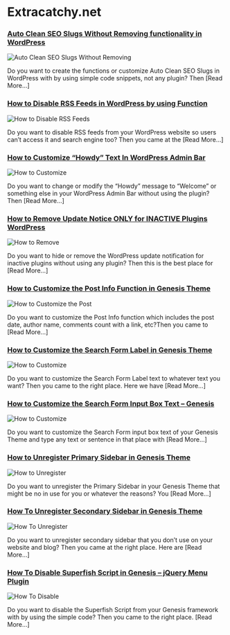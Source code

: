 # Extracatchy.net

### [Auto Clean SEO Slugs Without Removing functionality in WordPress](http://extracatchy.net/auto-clean-seo-slugs-wordpress/)
![Auto Clean SEO Slugs Without Removing](http://extracatchy.net/wp-content/uploads/2017/05/auto-clean-seo-slugs-wordpress-400x150.png)

Do you want to create the functions or customize Auto Clean SEO Slugs in WordPress with by using
simple code snippets, not any plugin? Then [Read More…]

### [How to Disable RSS Feeds in WordPress by using Function](http://extracatchy.net/how-to-disable-rss-feeds-wordpress/)
![How to Disable RSS Feeds](http://extracatchy.net/wp-content/uploads/2017/05/how-to-disable-rss-feed-in-wordpress-400x160.png)

Do you want to disable RSS feeds from your WordPress website so users can’t access it and 
search engine too? Then you came at the [Read More…]

### [How to Customize “Howdy” Text In WordPress Admin Bar](http://extracatchy.net/customize-howdy-text-wordpress-admin/)
![How to Customize](http://extracatchy.net/wp-content/uploads/2017/05/change-howdy-text-in-wordpress-admin-400x160.png)

Do you want to change or modify the “Howdy” message to “Welcome” or something else in your WordPress
Admin Bar without using the plugin? Then [Read More…]

### [How to Remove Update Notice ONLY for INACTIVE Plugins WordPress](http://extracatchy.net/remove-plugin-update-notice-inactive-plugins/)
![How to Remove](http://extracatchy.net/wp-content/uploads/2017/05/remove-inactive-plugins-update-notification-400x160.png)

Do you want to hide or remove the WordPress update notification for inactive plugins
without using any plugin? Then this is the best place for [Read More…]

### [How to Customize the Post Info Function in Genesis Theme](http://extracatchy.net/customize-post-info-function-genesis/)
![How to Customize the Post](http://extracatchy.net/wp-content/uploads/2017/05/customize-post-info-function-genesis-400x160.png)

Do you want to customize the Post Info function which includes the post date,
author name, comments count with a link, etc?Then you came to [Read More…]

### [How to Customize the Search Form Label in Genesis Theme](http://extracatchy.net/customize-search-form-label-genesis/)
![How to Customize](http://extracatchy.net/wp-content/uploads/2017/05/customize-search-form-label-genesis-400x160.png)

Do you want to customize the Search Form Label text to whatever text you want?
Then you came to the right place. Here we have [Read More…]

### [How to Customize the Search Form Input Box Text – Genesis](http://extracatchy.net/customize-search-form-input-box-text-genesis/)
![How to Customize](http://extracatchy.net/wp-content/uploads/2017/05/customize-the-search-form-input-box-text-400x160.png)

Do you want to customize the Search Form input box text of your Genesis Theme and type
any text or sentence in that place with [Read More…]

### [How to Unregister Primary Sidebar in Genesis Theme](http://extracatchy.net/unregister-primary-sidebar-genesis/)
![How to Unregister](http://extracatchy.net/wp-content/uploads/2017/05/unregister-primary-sidebar-genesis-400x160.png)

Do you want to unregister the Primary Sidebar in your Genesis Theme that might
be no in use for you or whatever the reasons? You [Read More…]

### [How To Unregister Secondary Sidebar in Genesis Theme](http://extracatchy.net/unregister-secondary-sidebar-genesis/)
![How To Unregister](http://extracatchy.net/wp-content/uploads/2017/05/unregister-secondary-sidebar-genesis-400x160.png)

Do you want to unregister secondary sidebar that you don’t use on your website and blog?
Then you came at the right place. Here are [Read More…]

### [How To Disable Superfish Script in Genesis – jQuery Menu Plugin](http://extracatchy.net/disable-superfish-script-genesis/)
![How To Disable](http://extracatchy.net/wp-content/uploads/2017/05/disable-superfish-script-genesis-400x160.png)

Do you want to disable the Superfish Script from your Genesis framework with by using
the simple code? Then you came to the right place. [Read More…]
